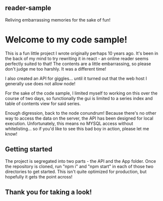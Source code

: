 ## reader-sample
Reliving embarrassing memories for the sake of fun!

# Welcome to my code sample!
This is a fun little project I wrote originally perhaps 10 years ago. 
It's been in the back of my mind to try rewriting it in react - an online reader seems perfectly suited to that!
The contents are a little embarrassing, so please don't judge me too harshly. It was a different time!

I also created an API for giggles... until it turned out that the web host I generally use does not allow node! 

For the sake of the code sample, I limited myself to working on this over the course of two days, 
so functionally the gui is limited to a series index and table of contents view for said series. 

Enough digression, back to the node conundrum! 
Because there's no other way to access the data on the server, the API has been designed for local execution. Unfortunately, this means no MYSQL access without whitelisting... so if you'd like to see this bad boy in action, please let me know! 

## Getting started
The project is segregated into two parts - the API and the App folder. Once the repository is cloned, run "npm i" and "npm start" in each of those two directories
to get started. This isn't quite optimized for production, but hopefully it gets the point across!

## Thank you for taking a look!
